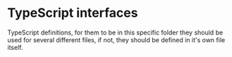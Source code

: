 # TypeScript interfaces

TypeScript definitions, for them to be in this specific folder they should be used for several different files, if not, they should be defined in it's own file itself.
